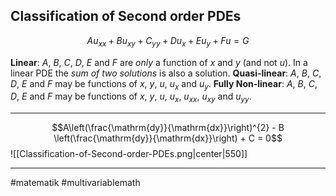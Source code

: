 ## Classification of Second order PDEs

$$Au_{xx} + Bu_{xy} + C_{yy} + Du_{x} + Eu_{y} + Fu = G$$

**Linear**: $A$, $B$, $C$, $D$, $E$ and $F$ are *only* a function of $x$ and $y$ (and not $u$).
In a linear PDE the *sum of two solutions* is also a solution.
**Quasi-linear**: $A$, $B$, $C$, $D$, $E$ and $F$ may be functions of $x$, $y$, $u$, $u_{x}$ and $u_{y}$.
**Fully Non-linear**: $A$, $B$, $C$, $D$, $E$ and $F$ may be functions of $x$, $y$, $u$, $u_{x}$, $u_{xx}$, $u_{xy}$ and $u_{yy}$.


---
$$A\left(\frac{\mathrm{dy}}{\mathrm{dx}}\right)^{2} - B \left(\frac{\mathrm{dy}}{\mathrm{dx}}\right) + C = 0$$
![[Classification-of-Second-order-PDEs.png|center|550]]


---
#matematik #multivariablemath